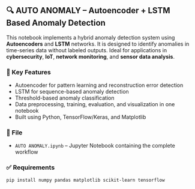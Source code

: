 ## 🔍 AUTO ANOMALY – Autoencoder + LSTM Based Anomaly Detection

This notebook implements a hybrid anomaly detection system using **Autoencoders** and **LSTM** networks. It is designed to identify anomalies in time-series data without labeled outputs. Ideal for applications in **cybersecurity**, **IoT**, **network monitoring**, and **sensor data analysis**.

### 🧠 Key Features
- Autoencoder for pattern learning and reconstruction error detection  
- LSTM for sequence-based anomaly detection  
- Threshold-based anomaly classification  
- Data preprocessing, training, evaluation, and visualization in one notebook  
- Built using Python, TensorFlow/Keras, and Matplotlib  

### 📁 File
- `AUTO ANOMALY.ipynb` – Jupyter Notebook containing the complete workflow

### ✅ Requirements
```bash
pip install numpy pandas matplotlib scikit-learn tensorflow

